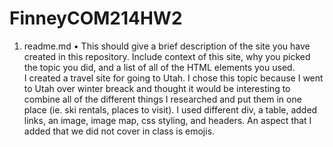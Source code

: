 # FinneyCOM214HW2
1. readme.md
  • This should give a brief description of the site you have created in this repository. Include context of this site, why you picked   the topic you did, and a list of all of the HTML elements you used. <br>
I created a travel site for going to Utah. I chose this topic because I went to Utah over winter breack and thought it would be interesting to combine all of the different things I researched and put them in one place (ie. ski rentals, places to visit). I used different div, a table, added links, an image, image map, css styling, and headers. An aspect that I added that we did not cover in class is emojis. 
